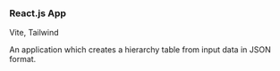 ### React.js App

Vite, Tailwind

An application which creates a hierarchy table from input data in JSON format.
